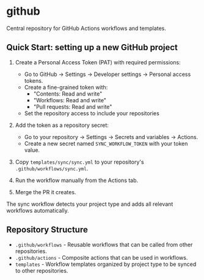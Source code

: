 # github

Central repository for GitHub Actions workflows and templates.

## Quick Start: setting up a new GitHub project

1. Create a Personal Access Token (PAT) with required permissions:

   - Go to GitHub → Settings → Developer settings → Personal access tokens.
   - Create a fine-grained token with:
     - "Contents: Read and write"
     - "Workflows: Read and write"
     - "Pull requests: Read and write"
   - Set the repository access to include your repositories

1. Add the token as a repository secret:

   - Go to your repository → Settings → Secrets and variables → Actions.
   - Create a new secret named `SYNC_WORKFLOW_TOKEN` with your token value.

1. Copy `templates/sync/sync.yml` to your repository's
   `.github/workflows/sync.yml`.
1. Run the workflow manually from the Actions tab.
1. Merge the PR it creates.

The sync workflow detects your project type and adds all relevant workflows
automatically.

## Repository Structure

- `.github/workflows` - Reusable workflows that can be called from other
  repositories.
- `.github/actions` - Composite actions that can be used in workflows.
- `templates` - Workflow templates organized by project type to be synced to
  other repositories.
